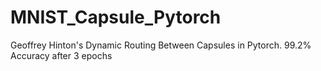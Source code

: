 # MNIST_Capsule_Pytorch
Geoffrey Hinton's Dynamic Routing Between Capsules in Pytorch. 99.2% Accuracy after 3 epochs
